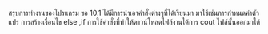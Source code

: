 สรุบการทำงานของโปรแกรม ขอ 10.1
ได้มีการนำเอาคำสั่งต่างๆที่ได้เรียนมา มาใช้เช่นการกำหนดค่าตัวแปร การสร้างเงื่อนไข else ,if การใช้คำสั่งที่ทำให้ดาวน์โหลดไฟล์งานได้การ cout ไฟล์นั้นออกมาได้
